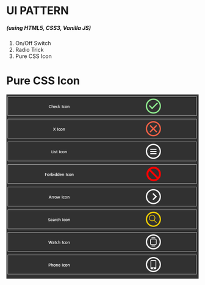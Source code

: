 
# UI PATTERN
##### (using HTML5, CSS3, Vanilla JS)

1. On/Off Switch
2. Radio Trick
3. Pure CSS Icon

# Pure CSS Icon

![Pure Css Icon](https://github.com/ywnwalone/ui_repository/raw/master/doc/pure_css_icon.PNG)
